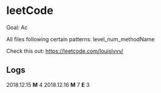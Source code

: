 # leetCode
Goal: Ac

All files following certain patterns: level_num_methodName

Check this out: https://leetcode.com/louislvvv/

## Logs
2018.12.15 **M** 4 
2018.12.16 **M** 7 **E** 3 
